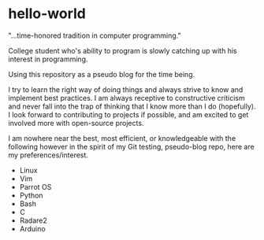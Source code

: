 # hello-world
"...time-honored tradition in computer programming."

College student who's ability to program is slowly catching up with his interest in programming.

Using this repository as a pseudo blog for the time being.

I try to learn the right way of doing things and always strive to know and implement best practices.
I am always receptive to constructive criticism and never fall into the trap of thinking that I know more than I do
(hopefully). I look forward to contributing to projects if possible, and am excited to get involved more with
open-source projects.

I am nowhere near the best, most efficient, or knowledgeable with the following however in the spirit of my Git
testing, pseudo-blog repo, here are my preferences/interest.

* Linux
* Vim
* Parrot OS
* Python
* Bash
* C
* Radare2
* Arduino
